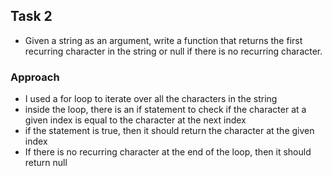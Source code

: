 ## Task 2
- Given a string as an argument, write a function that returns the first recurring character in the string or null if there is no recurring character.

### Approach
- I used a for loop to iterate over all the characters in the string
- inside the loop, there is an if statement to check if the character at a given index is equal to the character at the next index
- if the statement is true, then it should return the character at the given index
- If there is no recurring character at the end of the loop, then it should return null
